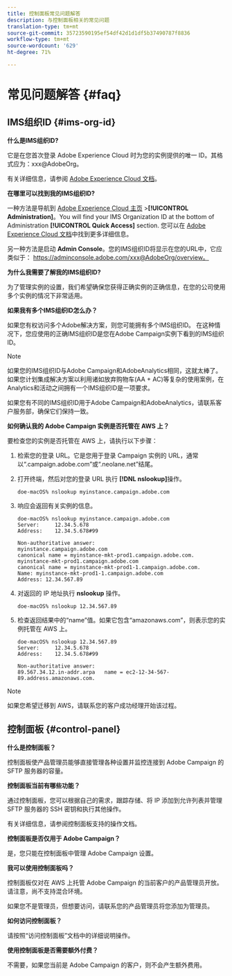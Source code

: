 ```yaml
---
title: 控制面板常见问题解答
description: 与控制面板相关的常见问题
translation-type: tm+mt
source-git-commit: 35723590195ef54df42d1d1df5b37490787f8836
workflow-type: tm+mt
source-wordcount: '629'
ht-degree: 71%

---
```



# 常见问题解答 {#faq}

## IMS组织ID {#ims-org-id}

**什么是IMS组织ID?**

它是在您首次登录 Adobe Experience Cloud 时为您的实例提供的唯一 ID。其格式应为：xxx@AdobeOrg。

有关详细信息，请参阅 [Adobe Experience Cloud 文档](https://marketing.adobe.com/resources/help/zh_CN/mcloud/organizations.html)。

**在哪里可以找到我的IMS组织ID?**

一种方法是导航到 [Adobe Experience Cloud 主页](https://experiencecloud.adobe.com/) >**[!UICONTROL Administration]**。You will find your IMS Organization ID at the bottom of Administration **[!UICONTROL Quick Access]** section. 您可以在 [Adobe Experience Cloud 文档](https://marketing.adobe.com/resources/help/zh_CN/mcloud/organizations.html)中找到更多详细信息。

另一种方法是启动 **Admin Console**。您的IMS组织ID将显示在您的URL中，它应类似于： https://adminconsole.adobe.com/xxx@AdobeOrg/overview。

**为什么我需要了解我的IMS组织ID?**

为了管理实例的设置，我们希望确保您获得正确实例的正确信息，在您的公司使用多个实例的情况下非常适用。

**如果我有多个IMS组织ID怎么办？**

如果您有权访问多个Adobe解决方案，则您可能拥有多个IMS组织ID。 在这种情况下，您应使用的正确IMS组织ID是您在Adobe Campaign实例下看到的IMS组织ID。

>[!NOTE]
>
>如果您的IMS组织ID与Adobe Campaign和AdobeAnalytics相同，这就太棒了。 如果您计划集成解决方案以利用诸如放弃购物车(AA + AC)等复杂的使用案例，在Analytics和活动之间拥有一个IMS组织ID是一项要求。
>
>如果您有不同的IMS组织ID用于Adobe Campaign和AdobeAnalytics，请联系客户服务部，确保它们保持一致。

**如何确认我的 Adobe Campaign 实例是否托管在 AWS 上？**

要检查您的实例是否托管在 AWS 上，请执行以下步骤：

1. 检索您的登录 URL。它是您用于登录 Campaign 实例的 URL，通常以“.campaign.adobe.com”或“.neolane.net”结尾。
1. 打开终端，然后对您的登录 URL 执行 **[!DNL nslookup]**&#x200B;操作。

   `doe-macOS% nslookup myinstance.campaign.adobe.com`

1. 响应会返回有关实例的信息。

   ```
   doe-macOS% nslookup myinstance.campaign.adobe.com
   Server:     12.34.5.678
   Address:    12.34.5.678#99
   
   Non-authoritative answer:
   myinstance.campaign.adobe.com
   canonical name = myinstance-mkt-prod1.campaign.adobe.com.
   myinstance-mkt-prod1.campaign.adobe.com
   canonical name = myinstance-mkt-prod1-1.campaign.adobe.com.
   Name: myinstance-mkt-prod1-1.campaign.adobe.com
   Address: 12.34.567.89
   ```

1. 对返回的 IP 地址执行 **nslookup** 操作。

   `doe-macOS% nslookup 12.34.567.89`

1. 检查返回结果中的“name”值。如果它包含“amazonaws.com”，则表示您的实例托管在 AWS 上。

   ```
   doe-macOS% nslookup 12.34.567.89
   Server:     12.34.5.678
   Address:    12.34.5.678#99
   
   Non-authoritative answer:
   89.567.34.12.in-addr.arpa   name = ec2-12-34-567-89.address.amazonaws.com.
   ```

>[!NOTE]
>
>如果您希望迁移到 AWS，请联系您的客户成功经理开始该过程。

## 控制面板 {#control-panel}

**什么是控制面板？**

控制面板使产品管理员能够直接管理各种设置并监控连接到 Adobe Campaign 的 SFTP 服务器的容量。

**控制面板当前有哪些功能？**

通过控制面板，您可以根据自己的需求，跟踪存储、将 IP 添加到允许列表并管理 SFTP 服务器的 SSH 密钥和执行其他操作。

有关详细信息，请参阅控制面板支持的操作文档。

**控制面板是否仅用于 Adobe Campaign？**

是，您只能在控制面板中管理 Adobe Campaign 设置。

**我可以使用控制面板吗？**

控制面板仅对在 AWS 上托管 Adobe Campaign 的当前客户的产品管理员开放。请注意，尚不支持混合环境。

如果您不是管理员，但想要访问，请联系您的产品管理员将您添加为管理员。

**如何访问控制面板？**

请按照“访问控制面板”文档中的详细说明操作。

**使用控制面板是否需要额外付费？**

不需要，如果您当前是 Adobe Campaign 的客户，则不会产生额外费用。
